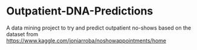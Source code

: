 # Outpatient-DNA-Predictions
A data mining project to try and predict outpatient no-shows based on the dataset from https://www.kaggle.com/joniarroba/noshowappointments/home
